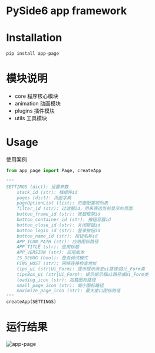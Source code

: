 # PySide6 app framework

# Installation
```shell
pip install app-page
```
# 模块说明
- core        程序核心模块
- animation   动画模块
- plugins     插件模块
- utils       工具模块

# Usage
使用案例
```python
from app_page import Page, createApp

"""
SETTINGS (dict): 设置参数
    stack_id (str): 栈组件id
    pages (dict): 页面字典
    pageOptionList (list): 页面配置项列表
    filter_id (str): 过滤器id，用来筛选当前显示的页面
    button_frame_id (str): 按钮框架id
    button_container_id (str): 按钮容器id
    button_close_id (str): 关闭按钮id
    button_login_id (str): 登录按钮id
    button_name_id (str): 按钮名称id
    APP_ICON_PATH (str): 应用图标路径
    APP_TITLE (str): 应用标题
    APP_VERSION (str): 应用版本
    IS_DEBUG (bool): 是否调试模式
    PING_HOST (str): 网络连接检查地址
    tips_ui (str|Ui_Form): 提示提示消息ui路径或Ui_Form类
    tipsBox_ui (str|Ui_Form): 提示提示框ui路径或Ui_Form类
    loading_icon (str): 加载图标路径
    small_page_icon (str): 缩小图标路径
    maximize_page_icon (str): 最大窗口图标路径
"""
createApp(SETTINGS)
```
# 运行结果
<img src="./assets/example.png" alt="app-page" />
